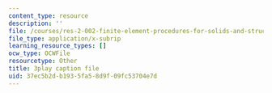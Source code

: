 ```yaml
---
content_type: resource
description: ''
file: /courses/res-2-002-finite-element-procedures-for-solids-and-structures-spring-2010/37ec5b2db1935fa58d9f09fc53704e7d_d27jyqzoKQ.vtt
file_type: application/x-subrip
learning_resource_types: []
ocw_type: OCWFile
resourcetype: Other
title: 3play caption file
uid: 37ec5b2d-b193-5fa5-8d9f-09fc53704e7d
---
```

